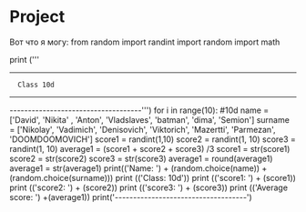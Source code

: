 # Project
Вот что я могу:
from random import randint
import random
import math

print ('''

-----------------------
      Class 10d
-----------------------


------------------------------------''')
for i in range(10): #10d
    name = ['David', 'Nikita' , 'Anton', 'Vladslaves', 'batman', 'dima', 'Semion']
    surname = ['Nikolay', 'Vadimich', 'Denisovich', 'Viktorich', 'Mazertti', 'Parmezan', 'DOOMDOOMOVICH']
    score1 = randint(1,10)
    score2 = randint(1, 10)
    score3 = randint(1, 10)
    average1 = (score1 + score2 + score3) /3
    score1 = str(score1)
    score2 = str(score2)
    score3 = str(score3)
    average1 = round(average1)
    average1 = str(average1)
    print(('Name: ') + (random.choice(name)) + (random.choice(surname)))
    print (('Class: 10d'))
    print (('score1: ') + (score1))
    print (('score2: ') + (score2))
    print (('score3: ') + (score3))
    print (('Average score: ') +(average1))
    print('------------------------------------')
